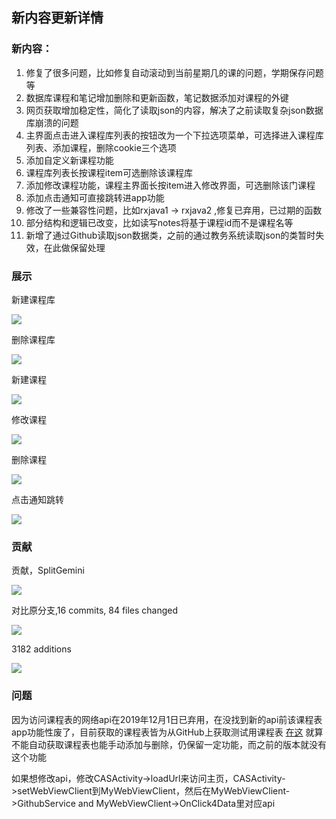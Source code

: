 ## 新内容更新详情

### 新内容：

1. 修复了很多问题，比如修复自动滚动到当前星期几的课的问题，学期保存问题等
1. 数据库课程和笔记增加删除和更新函数，笔记数据添加对课程的外键
1. 网页获取增加稳定性，简化了读取json的内容，解决了之前读取复杂json数据库崩溃的问题
1. 主界面点击进入课程库列表的按钮改为一个下拉选项菜单，可选择进入课程库列表、添加课程，删除cookie三个选项
1. 添加自定义新课程功能
1. 课程库列表长按课程item可选删除该课程库
1. 添加修改课程功能，课程主界面长按item进入修改界面，可选删除该门课程
1. 添加点击通知可直接跳转进app功能
1. 修改了一些兼容性问题，比如rxjava1 -> rxjava2 ,修复已弃用，已过期的函数
1. 部分结构和逻辑已改变，比如读写notes将基于课程id而不是课程名等
1. 新增了通过Github读取json数据类，之前的通过教务系统读取json的类暂时失效，在此做保留处理

### 展示

新建课程库

![](img/newCoursePage.gif)

删除课程库

![](img/deleteCoursePage.gif)

新建课程

![](img/newCourse.gif)

修改课程

![](img/editCourse.gif)

删除课程

![](img/deleteCourse.gif)

点击通知跳转

![](img/touchNotification.gif)

### 贡献

贡献，SplitGemini

![](img/contribute.png)

对比原分支,16 commits, 84 files changed

![](img/change.png)

3182 additions

![](img/diff.png)

### 问题

因为访问课程表的网络api在2019年12月1日已弃用，在没找到新的api前该课程表app功能性废了，目前获取的课程表皆为从GitHub上获取测试用课程表
[在这](https://github.com/SplitGemini/Coursecard2.0/tree/master/dashboard/new_content/sample)
就算不能自动获取课程表也能手动添加与删除，仍保留一定功能，而之前的版本就没有这个功能

如果想修改api，修改CASActivity->loadUrl来访问主页，CASActivity->setWebViewClient到MyWebViewClient，然后在MyWebViewClient->GithubService and MyWebViewClient->OnClick4Data里对应api
